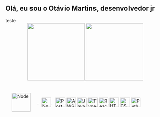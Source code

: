 ## Olá, eu sou o Otávio Martins, desenvolvedor jr
<head>
<link rel="stylesheet" href="style.css">
</head>
<div class="title">
  <span >teste</span>
</div>
<div align="center" >
  <a href="https://github.com/otaviomartinss">
  <img height="180em" src="https://github-readme-stats.vercel.app/api?username=otaviomartinss&show_icons=true&theme=dracula&include_all_commits=true&count_private=true"/>
  <img height="180em" src="https://github-readme-stats.vercel.app/api/top-langs/?username=otaviomartinss&layout=compact&langs_count=8&theme=dracula"/>
</div>

<div style="display: inline"><br>
  <img align="center" alt="Node" width="60" style="margin: 20; display: inline" src="https://cdn.jsdelivr.net/gh/devicons/devicon/icons/nodejs/nodejs-plain-wordmark.svg">
  <img align="center" alt="Nest" width="30" style="margin-left: 10px" src="https://cdn.jsdelivr.net/gh/devicons/devicon/icons/nestjs/nestjs-plain.svg">
  <img align="center" alt="Postgres" width="30" style="margin-left: 10px" src="https://cdn.jsdelivr.net/gh/devicons/devicon/icons/postgresql/postgresql-plain.svg">
  <img align="center" alt="AWS" width="30" paddind-left="10px" src="https://cdn.jsdelivr.net/gh/devicons/devicon/icons/amazonwebservices/amazonwebservices-original-wordmark.svg">
  <img align="center" alt="Javascript" width="30" paddind-left="10px" src=>
  <img align="center" alt="Typescript" width="30" paddind-left="10px" src=>
  <img align="center" alt="React" height="30" width="30" src=>
  <img align="center" alt="HTML" height="30" width="30" src=>
  <img align="center" alt="CSS" height="30" width="30" src=>
  <img align="center" alt="Python" height="30" width="30" src=>
</div>